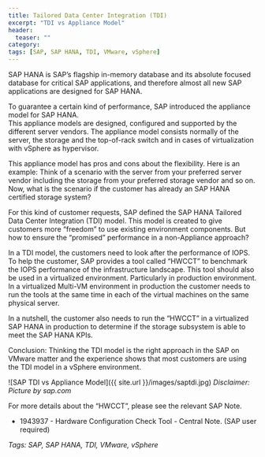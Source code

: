 ```yaml
---
title: Tailored Data Center Integration (TDI)
excerpt: "TDI vs Appliance Model"
header:
  teaser: ""
category:
tags: [SAP, SAP HANA, TDI, VMware, vSphere]
---
```


SAP HANA is SAP’s flagship in-memory database and its absolute focused database for critical SAP applications, and therefore almost all new SAP applications are designed for SAP HANA.

To guarantee a certain kind of performance, SAP introduced the appliance model for SAP HANA.   
This appliance models are designed, configured and supported by the different server vendors. The appliance model consists normally of the server, the storage and the top-of-rack switch and in cases of virtualization with vSphere as hypervisor.

This appliance model has pros and cons about the flexibility. Here is an example: Think of a scenario with the server from your preferred server vendor including the storage from your preferred storage vendor and so on. Now, what is the scenario if the customer has already an SAP HANA certified storage system?

For this kind of customer requests, SAP defined the SAP HANA Tailored Data Center Integration (TDI) model. This model is created to give customers more “freedom” to use existing environment components. But how to ensure the “promised” performance in a non-Appliance approach?

In a TDI model, the customers need to look after the performance of IOPS. To help the customer, SAP provides a tool called “HWCCT” to benchmark the IOPS performance of the infrastructure landscape. This tool should also be used in a virtualized environment. Particularly in production environment. In a virtualized Multi-VM environment in production the customer needs to run the tools at the same time in each of the virtual machines on the same physical server.

In a nutshell, the customer also needs to run the “HWCCT” in a virtualized SAP HANA in production to determine if the storage subsystem is able to meet the SAP HANA KPIs.

Conclusion: Thinking the TDI model is the right approach in the SAP on VMware matter and the experience shows that most customers are using the TDI model in a vSphere environment.

![SAP TDI vs Appliance Model]({{ site.url }}/images/saptdi.jpg)
*Disclaimer: Picture by sap.com*

For more details about the “HWCCT”, please see the relevant SAP Note.

* 1943937 - Hardware Configuration Check Tool - Central Note.
(SAP user required)

*Tags: SAP, SAP HANA, TDI, VMware, vSphere*
